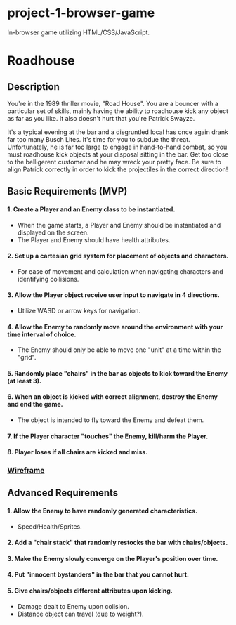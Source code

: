 # project-1-browser-game
In-browser game utilizing HTML/CSS/JavaScript.

# Roadhouse
## Description
You're in the 1989 thriller movie, "Road House". You are a bouncer with a particular set of skills, mainly having the ability to roadhouse kick any object as far as you like. It also doesn't hurt that you're Patrick Swayze.

It's a typical evening at the bar and a disgruntled local has once again drank far too many Busch Lites. It's time for you to subdue the threat. Unfortunately, he is far too large to engage in hand-to-hand combat, so you must roadhouse kick objects at your disposal sitting in the bar. Get too close to the belligerent customer and he may wreck your pretty face. Be sure to align Patrick correctly in order to kick the projectiles in the correct direction!

## Basic Requirements (MVP)
#### 1. Create a Player and an Enemy class to be instantiated.
- When the game starts, a Player and Enemy should be instantiated and displayed on the screen.
- The Player and Enemy should have health attributes.
#### 2. Set up a cartesian grid system for placement of objects and characters.
- For ease of movement and calculation when navigating characters and identifying collisions.
#### 3. Allow the Player object receive user input to navigate in 4 directions.
- Utilize WASD or arrow keys for navigation.
#### 4. Allow the Enemy to randomly move around the environment with your time interval of choice.
- The Enemy should only be able to move one "unit" at a time within the "grid".
#### 5. Randomly place "chairs" in the bar as objects to kick toward the Enemy (at least 3).
#### 6. When an object is kicked with correct alignment, destroy the Enemy and end the game.
- The object is intended to fly toward the Enemy and defeat them.
#### 7. If the Player character "touches" the Enemy, kill/harm the Player.
#### 8. Player loses if all chairs are kicked and miss.
### [Wireframe](/Wireframe.png)


## Advanced Requirements
#### 1. Allow the Enemy to have randomly generated characteristics.
 - Speed/Health/Sprites.
#### 2. Add a "chair stack" that randomly restocks the bar with chairs/objects.
#### 3. Make the Enemy slowly converge on the Player's position over time.
#### 4. Put "innocent bystanders" in the bar that you cannot hurt.
#### 5. Give chairs/objects different attributes upon kicking.
 - Damage dealt to Enemy upon colision.
 - Distance object can travel (due to weight?).
